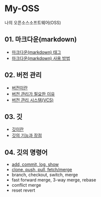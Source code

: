 # My-OSS
나의 오픈소스소프트웨어(OSS)

## 01. 마크다운(markdown)
- [마크다운(markdown) 태그](https://github.com/9dongb/My-OSS/tree/main/01.%20%EB%A7%88%ED%81%AC%EB%8B%A4%EC%9A%B4(markdown))
- [마크다운(markdown) 사용 방법](https://github.com/9dongb/My-OSS/tree/main/01.%20%EB%A7%88%ED%81%AC%EB%8B%A4%EC%9A%B4(markdown))

## 02. 버전 관리
- [버전이란](https://github.com/9dongb/My-OSS/tree/main/02.%20%EB%B2%84%EC%A0%84%20%EA%B4%80%EB%A6%AC)
- [버전 관리가 필요한 이유](https://github.com/9dongb/My-OSS/tree/main/02.%20%EB%B2%84%EC%A0%84%20%EA%B4%80%EB%A6%AC)
- [버전 관리 시스템(VCS)](https://github.com/9dongb/My-OSS/tree/main/02.%20%EB%B2%84%EC%A0%84%20%EA%B4%80%EB%A6%AC)

## 03. 깃
- [깃이란](https://github.com/9dongb/My-OSS/tree/main/03.%20%EA%B9%83)
- [깃의 기능과 장점](https://github.com/9dongb/My-OSS/tree/main/03.%20%EA%B9%83)

## 04. 깃의 명령어
- [add, commit, log, show](https://github.com/9dongb/My-OSS/blob/main/04.%20%EA%B9%83%EC%9D%98%20%EB%AA%85%EB%A0%B9%EC%96%B4/4.1%20add%2C%20commit%2C%20log%2C%20show.md)
- [clone, push, pull, fetch/merge](https://github.com/9dongb/My-OSS/blob/main/04.%20%EA%B9%83%EC%9D%98%20%EB%AA%85%EB%A0%B9%EC%96%B4/4.2%20clone%2C%20push%2C%20pull%2C%20fetch-merge.md)
- branch, checkout, switch, merge
- fast forward merge, 3-way merge, rebase
- conflict merge
- reset revert
